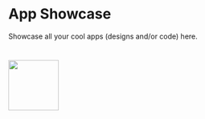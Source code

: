 # App Showcase
Showcase all your cool apps (designs and/or code) here.
# <img src="https://www.google.com/url?sa=i&url=https%3A%2F%2Fcommons.wikimedia.org%2Fwiki%2FFile%3AAndroid_logo_2019.svg&psig=AOvVaw1nQtvvYlQBabK0fur7ud3z&ust=1601791058704000&source=images&cd=vfe&ved=0CAIQjRxqFwoTCJjumerel-wCFQAAAAAdAAAAABAD" width=100 height=100>
